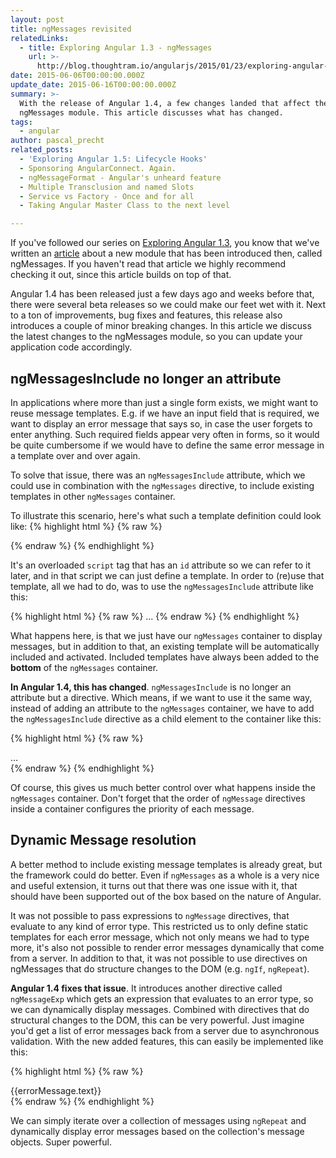 ```yaml
---
layout: post
title: ngMessages revisited
relatedLinks:
  - title: Exploring Angular 1.3 - ngMessages
    url: >-
      http://blog.thoughtram.io/angularjs/2015/01/23/exploring-angular-1.3-ngMessages.html
date: 2015-06-06T00:00:00.000Z
update_date: 2015-06-16T00:00:00.000Z
summary: >-
  With the release of Angular 1.4, a few changes landed that affect the
  ngMessages module. This article discusses what has changed.
tags:
  - angular
author: pascal_precht
related_posts:
  - 'Exploring Angular 1.5: Lifecycle Hooks'
  - Sponsoring AngularConnect. Again.
  - ngMessageFormat - Angular's unheard feature
  - Multiple Transclusion and named Slots
  - Service vs Factory - Once and for all
  - Taking Angular Master Class to the next level

---
```


If you've followed our series on [Exploring Angular 1.3](http://blog.thoughtram.io/exploring-angular-1.3), you know that we've written an [article](http://blog.thoughtram.io/angularjs/2015/01/23/exploring-angular-1.3-ngMessages.html) about a new module that has been introduced then, called ngMessages. If you haven't read that article we highly recommend checking it out, since this article builds on top of that.

Angular 1.4 has been released just a few days ago and weeks before that, there were several beta releases so we could make our feet wet with it. Next to a ton of improvements, bug fixes and features, this release also introduces a couple of minor breaking changes. In this article we discuss the latest changes to the ngMessages module, so you can update your application code accordingly.

## ngMessagesInclude no longer an attribute

In applications where more than just a single form exists, we might want to reuse message templates. E.g. if we have an input field that is required, we want to display an error message that says so, in case the user forgets to enter anything. Such required fields appear very often in forms, so it would be quite cumbersome if we would have to define the same error message in a template over and over again.

To solve that issue, there was an `ngMessagesInclude` attribute, which we could use in combination with the `ngMessages` directive, to include existing templates in other `ngMessages` container.

To illustrate this scenario, here's what such a template definition could look like:
{% highlight html %}
{% raw %}
<script type="script/ng-template" id="required-message">
  <ng-message when="required">
    This field is required!
  </ng-message>
</script>
{% endraw %}
{% endhighlight %}

It's an overloaded `script` tag that has an `id` attribute so we can refer to it later, and in that script we can just define a template. In order to (re)use that template, all we had to do, was to use the `ngMessagesInclude` attribute like this:

{% highlight html %}
{% raw %}
<ng-messages ng-messages-include="required-message" for="otherForm.field.$error">
  ...
</ng-messages>
{% endraw %}
{% endhighlight %}

What happens here, is that we just have our `ngMessages` container to display messages, but in addition to that, an existing template will be automatically included and activated. Included templates have always been added to the **bottom** of the `ngMessages` container.

**In Angular 1.4, this has changed**. `ngMessagesInclude` is no longer an attribute but a directive. Which means, if we want to use it the same way, instead of adding an attribute to the `ngMessages` container, we have to add the `ngMessagesInclude` directive as a child element to the container like this:

{% highlight html %}
{% raw %}
<ng-messages for="otherForm.field.$error">
  <div ng-message="minlength">...<div>
  <div ng-messages-include="required-message"></div>
</ng-messages>
{% endraw %}
{% endhighlight %}

Of course, this gives us much better control over what happens inside the `ngMessages` container. Don't forget that the order of `ngMessage` directives inside a container configures the priority of each message.

## Dynamic Message resolution

A better method to include existing message templates is already great, but the framework could do better. Even if `ngMessages` as a whole is a very nice and useful extension, it turns out that there was one issue with it, that should have been supported out of the box based on the nature of Angular.

It was not possible to pass expressions to `ngMessage` directives, that evaluate to any kind of error type. This restricted us to only define static templates for each error message, which not only means we had to type more, it's also not possible to render error messages dynamically that come from a server. In addition to that, it was not possible to use directives on ngMessages that do structure changes to the DOM (e.g. `ngIf`, `ngRepeat`).

**Angular 1.4 fixes that issue**. It introduces another directive called `ngMessageExp` which gets an expression that evaluates to an error type, so we can dynamically display messages. Combined with directives that do structural changes to the DOM, this can be very powerful. Just imagine you'd get a list of error messages back from a server due to asynchronous validation. With the new added features, this can easily be implemented like this:

{% highlight html %}
{% raw %}
<ng-messages for="otherForm.field.$error">
  <div ng-repeat="errorMessage in errorMessages">
    <div ng-message-exp="errorMessage.type">
      {{errorMessage.text}}
    </div>
  </div>
</ng-messages>
{% endraw %}
{% endhighlight %}

We can simply iterate over a collection of messages using `ngRepeat` and dynamically display error messages based on the collection's message objects. Super powerful.
